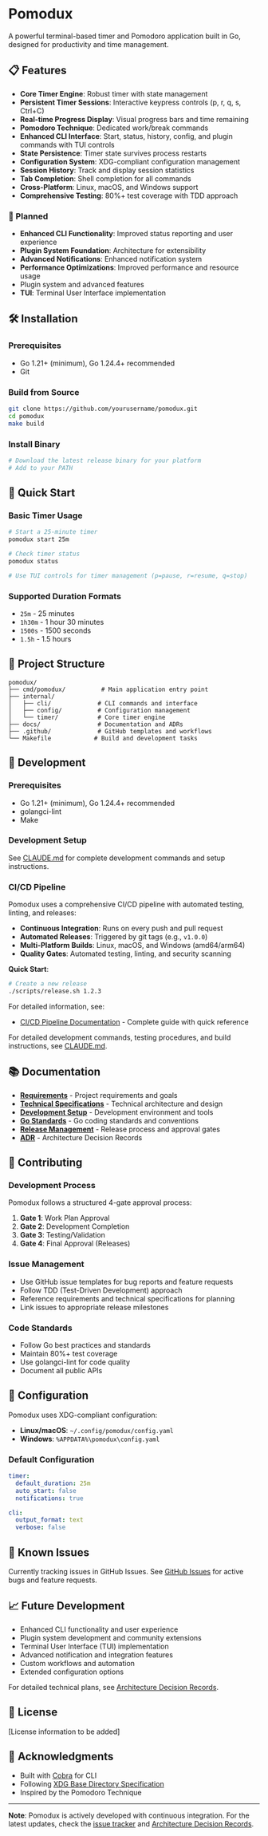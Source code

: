 # Pomodux

A powerful terminal-based timer and Pomodoro application built in Go, designed for productivity and time management.

## 📋 Features

- **Core Timer Engine**: Robust timer with state management
- **Persistent Timer Sessions**: Interactive keypress controls (p, r, q, s, Ctrl+C)
- **Real-time Progress Display**: Visual progress bars and time remaining
- **Pomodoro Technique**: Dedicated work/break commands
- **Enhanced CLI Interface**: Start, status, history, config, and plugin commands with TUI controls
- **State Persistence**: Timer state survives process restarts
- **Configuration System**: XDG-compliant configuration management
- **Session History**: Track and display session statistics
- **Tab Completion**: Shell completion for all commands
- **Cross-Platform**: Linux, macOS, and Windows support
- **Comprehensive Testing**: 80%+ test coverage with TDD approach

### 🔄 Planned
- **Enhanced CLI Functionality**: Improved status reporting and user experience
- **Plugin System Foundation**: Architecture for extensibility
- **Advanced Notifications**: Enhanced notification system
- **Performance Optimizations**: Improved performance and resource usage
- Plugin system and advanced features
- **TUI**: Terminal User Interface implementation

## 🛠️ Installation

### Prerequisites
- Go 1.21+ (minimum), Go 1.24.4+ recommended
- Git

### Build from Source
```bash
git clone https://github.com/yourusername/pomodux.git
cd pomodux
make build
```

### Install Binary
```bash
# Download the latest release binary for your platform
# Add to your PATH
```

## 🎯 Quick Start

### Basic Timer Usage
```bash
# Start a 25-minute timer
pomodux start 25m

# Check timer status
pomodux status

# Use TUI controls for timer management (p=pause, r=resume, q=stop)
```

### Supported Duration Formats
- `25m` - 25 minutes
- `1h30m` - 1 hour 30 minutes
- `1500s` - 1500 seconds
- `1.5h` - 1.5 hours

## 📁 Project Structure

```
pomodux/
├── cmd/pomodux/          # Main application entry point
├── internal/
│   ├── cli/             # CLI commands and interface
│   ├── config/          # Configuration management
│   └── timer/           # Core timer engine
├── docs/                # Documentation and ADRs
├── .github/             # GitHub templates and workflows
└── Makefile            # Build and development tasks
```

## 🧪 Development

### Prerequisites
- Go 1.21+ (minimum), Go 1.24.4+ recommended
- golangci-lint
- Make

### Development Setup
See [CLAUDE.md](CLAUDE.md) for complete development commands and setup instructions.

### CI/CD Pipeline

Pomodux uses a comprehensive CI/CD pipeline with automated testing, linting, and releases:

- **Continuous Integration**: Runs on every push and pull request
- **Automated Releases**: Triggered by git tags (e.g., `v1.0.0`)
- **Multi-Platform Builds**: Linux, macOS, and Windows (amd64/arm64)
- **Quality Gates**: Automated testing, linting, and security scanning

**Quick Start**:
```bash
# Create a new release
./scripts/release.sh 1.2.3
```

For detailed information, see:
- [CI/CD Pipeline Documentation](docs/ci-cd-pipeline.md) - Complete guide with quick reference

For detailed development commands, testing procedures, and build instructions, see [CLAUDE.md](CLAUDE.md).

## 📚 Documentation

- **[Requirements](docs/requirements.md)** - Project requirements and goals
- **[Technical Specifications](docs/technical_specifications.md)** - Technical architecture and design
- **[Development Setup](docs/development-setup.md)** - Development environment and tools
- **[Go Standards](docs/go-standards.md)** - Go coding standards and conventions
- **[Release Management](docs/release-management.md)** - Release process and approval gates
- **[ADR](docs/adr/)** - Architecture Decision Records

## 🤝 Contributing

### Development Process
Pomodux follows a structured 4-gate approval process:
1. **Gate 1**: Work Plan Approval
2. **Gate 2**: Development Completion
3. **Gate 3**: Testing/Validation
4. **Gate 4**: Final Approval (Releases)

### Issue Management
- Use GitHub issue templates for bug reports and feature requests
- Follow TDD (Test-Driven Development) approach
- Reference requirements and technical specifications for planning
- Link issues to appropriate release milestones

### Code Standards
- Follow Go best practices and standards
- Maintain 80%+ test coverage
- Use golangci-lint for code quality
- Document all public APIs

## 🔧 Configuration

Pomodux uses XDG-compliant configuration:
- **Linux/macOS**: `~/.config/pomodux/config.yaml`
- **Windows**: `%APPDATA%\pomodux\config.yaml`

### Default Configuration
```yaml
timer:
  default_duration: 25m
  auto_start: false
  notifications: true

cli:
  output_format: text
  verbose: false
```

## 🐛 Known Issues

Currently tracking issues in GitHub Issues. See [GitHub Issues](https://github.com/pomodux/pomodux/issues) for active bugs and feature requests.

## 📈 Future Development

- Enhanced CLI functionality and user experience  
- Plugin system development and community extensions
- Terminal User Interface (TUI) implementation
- Advanced notification and integration features
- Custom workflows and automation
- Extended configuration options

For detailed technical plans, see [Architecture Decision Records](docs/adr/).

## 📄 License

[License information to be added]

## 🙏 Acknowledgments

- Built with [Cobra](https://github.com/spf13/cobra) for CLI
- Following [XDG Base Directory Specification](https://specifications.freedesktop.org/basedir-spec/basedir-spec-latest.html)
- Inspired by the Pomodoro Technique

---

**Note**: Pomodux is actively developed with continuous integration. For the latest updates, check the [issue tracker](https://github.com/yourusername/pomodux/issues) and [Architecture Decision Records](docs/adr/).
